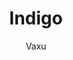 ---
title: Indigo
author: Vaxu
github: https://github.com/Vaxuuu/
description_markdown: >-
  A dark purple theme that you can customize! Not compatible with compact mode and light mode.
download: https://github.com/Vaxuuu/Indigo-Theme
demo: https://cdn.rawgit.com/Vaxuuu/Indigo-Theme/master/Indigo.theme.css
support: https://github.com/Vaxuuu/Indigo-Theme/issues
style: dark
tags:
images:
  - name: Indigo Preview
    image: /images/themes/Indigo_Preview.png
layout: product
ghcommentid: 15
---